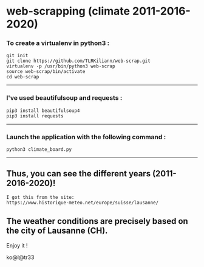 # web-scrapping (climate 2011-2016-2020)

### To create a virtualenv in python3 :
`git init`\
`git clone https://github.com/TLRKiliann/web-scrap.git`\
`virtualenv -p /usr/bin/python3 web-scrap`\
`source web-scrap/bin/activate`\
`cd web-scrap`

---

### I've used beautifulsoup and requests :
`pip3 install beautifulsoup4`\
`pip3 install requests`

---

### Launch the application with the following command :
`python3 climate_board.py`

---

## Thus, you can see the different years (2011-2016-2020)!

```
I got this from the site:
https://www.historique-meteo.net/europe/suisse/lausanne/
```

## The weather conditions are precisely based on the city of Lausanne (CH).

Enjoy it !

ko@l@tr33
